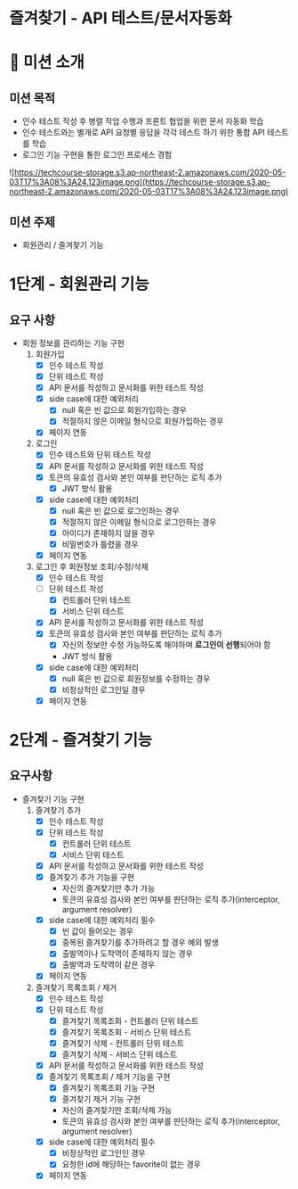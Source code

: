 # 즐겨찾기 - API 테스트/문서자동화

# 🤔 미션 소개

## 미션 목적

- 인수 테스트 작성 후 병렬 작업 수행과 프론트 협업을 위한 문서 자동화 학습
- 인수 테스트와는 별개로 API 요청별 응답을 각각 테스트 하기 위한 통합 API 테스트를 학습
- 로그인 기능 구현을 통한 로그인 프로세스 경험

![https://techcourse-storage.s3.ap-northeast-2.amazonaws.com/2020-05-03T17%3A08%3A24.123image.png](https://techcourse-storage.s3.ap-northeast-2.amazonaws.com/2020-05-03T17%3A08%3A24.123image.png)

## 미션 주제

- 회원관리 / 즐겨찾기 기능

# 1단계 - 회원관리 기능

## 요구 사항

- 회원 정보를 관리하는 기능 구현
    1. 회원가입
        - [x] 인수 테스트 작성
        - [x] 단위 테스트 작성
        - [x] API 문서를 작성하고 문서화를 위한 테스트 작성
        - [x] side case에 대한 예외처리
            - [x] null 혹은 빈 값으로 회원가입하는 경우
            - [x] 적절하지 않은 이메일 형식으로 회원가입하는 경우
        - [x] 페이지 연동
    2. 로그인
        - [x] 인수 테스트와 단위 테스트 작성
        - [x] API 문서를 작성하고 문서화를 위한 테스트 작성
        - [x] 토큰의 유효성 검사와 본인 여부를 판단하는 로직 추가
            - [x] JWT 방식 활용
        - [x] side case에 대한 예외처리
            - [x] null 혹은 빈 값으로 로그인하는 경우
            - [x] 적절하지 않은 이메일 형식으로 로그인하는 경우
            - [x] 아이디가 존재하지 않을 경우
            - [x] 비밀번호가 틀렸을 경우
        - [x] 페이지 연동
    3. 로그인 후 회원정보 조회/수정/삭제
        - [x] 인수 테스트 작성
        - [ ] 단위 테스트 작성
            - [x] 컨트롤러 단위 테스트
            - [x] 서비스 단위 테스트
        - [x] API 문서를 작성하고 문서화를 위한 테스트 작성
        - [x] 토큰의 유효성 검사와 본인 여부를 판단하는 로직 추가
            - [x] 자신의 정보만 수정 가능하도록 해야하며 **로그인이 선행**되어야 함
            - JWT 방식 활용
        - [x] side case에 대한 예외처리
            - [x] null 혹은 빈 값으로 회원정보를 수정하는 경우
            - [x] 비정상적인 로그인일 경우
        - [x] 페이지 연동
        
# 2단계 - 즐겨찾기 기능

## 요구사항

- 즐겨찾기 기능 구현
    1. 즐겨찾기 추가
        - [x] 인수 테스트 작성
        - [x] 단위 테스트 작성
            - [x] 컨트롤러 단위 테스트
            - [x] 서비스 단위 테스트
        - [x] API 문서를 작성하고 문서화를 위한 테스트 작성
        - [x] 즐겨찾기 추가 기능을 구현
            - 자신의 즐겨찾기만 추가 가능
            - 토큰의 유효성 검사와 본인 여부를 판단하는 로직 추가(interceptor, argument resolver)
        - [x] side case에 대한 예외처리 필수
            - [x] 빈 값이 들어오는 경우
            - [x] 중복된 즐겨찾기를 추가하려고 할 경우 예외 발생
            - [x] 출발역이나 도착역이 존재하지 않는 경우
            - [x] 출발역과 도착역이 같은 경우
        - [x] 페이지 연동
    2. 즐겨찾기 목록조회 / 제거
        - [x] 인수 테스트 작성
        - [x] 단위 테스트 작성
            - [x] 즐겨찾기 목록조회 - 컨트롤러 단위 테스트
            - [x] 즐겨찾기 목록조회 - 서비스 단위 테스트
            - [x] 즐겨찾기 삭제 - 컨트롤러 단위 테스트
            - [x] 즐겨찾기 삭제 - 서비스 단위 테스트
        - [x] API 문서를 작성하고 문서화를 위한 테스트 작성
        - [x] 즐겨찾기 목록조회 / 제거 기능을 구현
            - [x] 즐겨찾기 목록조회 기능 구현
            - [x] 즐겨찾기 제거 기능 구현
            - 자신의 즐겨찾기만 조회/삭제 가능
            - 토큰의 유효성 검사와 본인 여부를 판단하는 로직 추가(interceptor, argument resolver)
        - [x] side case에 대한 예외처리 필수
            - [x] 비정상적인 로그인인 경우
            - [x] 요청한 id에 해당하는 favorite이 없는 경우
        - [x] 페이지 연동
